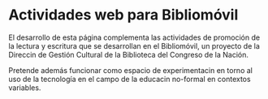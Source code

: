 # Actividades web para Bibliomóvil

El desarrollo de esta página complementa las actividades de promoción de la lectura y escritura que se desarrollan en el Bibliomóvil, un proyecto de la Direccin de Gestión Cultural de la Biblioteca del Congreso de la Nación.

Pretende además funcionar como espacio de experimentacin en torno al uso de la tecnología en el campo de la educacin no-formal en contextos variables.

